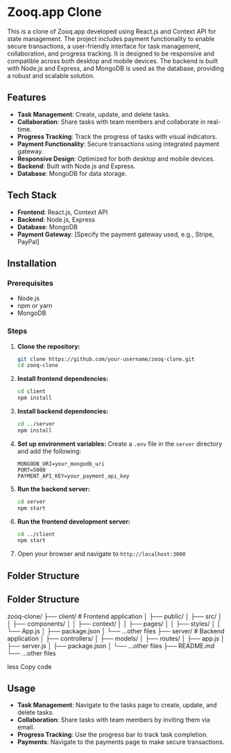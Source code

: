 # Zooq.app Clone

This is a clone of Zooq.app developed using React.js and Context API for state management. The project includes payment functionality to enable secure transactions, a user-friendly interface for task management, collaboration, and progress tracking. It is designed to be responsive and compatible across both desktop and mobile devices. The backend is built with Node.js and Express, and MongoDB is used as the database, providing a robust and scalable solution.

## Features

- **Task Management**: Create, update, and delete tasks.
- **Collaboration**: Share tasks with team members and collaborate in real-time.
- **Progress Tracking**: Track the progress of tasks with visual indicators.
- **Payment Functionality**: Secure transactions using integrated payment gateway.
- **Responsive Design**: Optimized for both desktop and mobile devices.
- **Backend**: Built with Node.js and Express.
- **Database**: MongoDB for data storage.

## Tech Stack

- **Frontend**: React.js, Context API
- **Backend**: Node.js, Express
- **Database**: MongoDB
- **Payment Gateway**: [Specify the payment gateway used, e.g., Stripe, PayPal]

## Installation

### Prerequisites

- Node.js
- npm or yarn
- MongoDB

### Steps

1. **Clone the repository:**
    ```bash
    git clone https://github.com/your-username/zooq-clone.git
    cd zooq-clone
    ```

2. **Install frontend dependencies:**
    ```bash
    cd client
    npm install
    ```

3. **Install backend dependencies:**
    ```bash
    cd ../server
    npm install
    ```

4. **Set up environment variables:**
    Create a `.env` file in the `server` directory and add the following:
    ```plaintext
    MONGODB_URI=your_mongodb_uri
    PORT=5000
    PAYMENT_API_KEY=your_payment_api_key
    ```

5. **Run the backend server:**
    ```bash
    cd server
    npm start
    ```

6. **Run the frontend development server:**
    ```bash
    cd ../client
    npm start
    ```

7. Open your browser and navigate to `http://localhost:3000`

## Folder Structure

## Folder Structure

zooq-clone/
├── client/ # Frontend application
│ ├── public/
│ ├── src/
│ │ ├── components/
│ │ ├── context/
│ │ ├── pages/
│ │ ├── styles/
│ │ └── App.js
│ ├── package.json
│ └── ...other files
├── server/ # Backend application
│ ├── controllers/
│ ├── models/
│ ├── routes/
│ ├── app.js
│ ├── server.js
│ ├── package.json
│ └── ...other files
├── README.md
└── ...other files

less
Copy code

## Usage

- **Task Management**: Navigate to the tasks page to create, update, and delete tasks.
- **Collaboration**: Share tasks with team members by inviting them via email.
- **Progress Tracking**: Use the progress bar to track task completion.
- **Payments**: Navigate to the payments page to make secure transactions.
